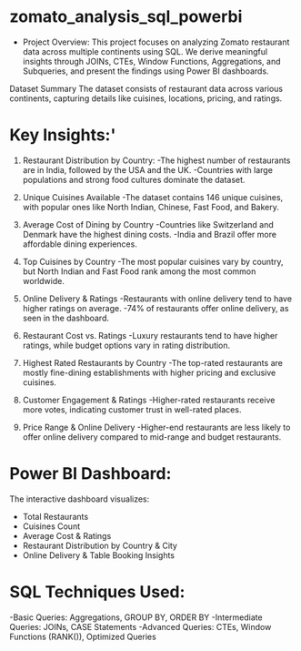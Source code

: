 # zomato_analysis_sql_powerbi

- Project Overview:
This project focuses on analyzing Zomato restaurant data across multiple continents using SQL. We derive meaningful insights through JOINs, CTEs, Window Functions, Aggregations, and Subqueries, and present the findings using Power BI dashboards.

Dataset Summary
The dataset consists of restaurant data across various continents, capturing details like cuisines, locations, pricing, and ratings.

# Key Insights:'
1. Restaurant Distribution by Country:
-The highest number of restaurants are in India, followed by the USA and the UK.
-Countries with large populations and strong food cultures dominate the dataset.

2. Unique Cuisines Available
-The dataset contains 146 unique cuisines, with popular ones like North Indian, Chinese, Fast Food, and Bakery.

3. Average Cost of Dining by Country
-Countries like Switzerland and Denmark have the highest dining costs.
-India and Brazil offer more affordable dining experiences.

4. Top Cuisines by Country
-The most popular cuisines vary by country, but North Indian and Fast Food rank among the most common worldwide.

5. Online Delivery & Ratings
-Restaurants with online delivery tend to have higher ratings on average.
-74% of restaurants offer online delivery, as seen in the dashboard.
   
6. Restaurant Cost vs. Ratings
-Luxury restaurants tend to have higher ratings, while budget options vary in rating distribution.

7. Highest Rated Restaurants by Country
-The top-rated restaurants are mostly fine-dining establishments with higher pricing and exclusive cuisines.

8. Customer Engagement & Ratings
-Higher-rated restaurants receive more votes, indicating customer trust in well-rated places.

9. Price Range & Online Delivery
-Higher-end restaurants are less likely to offer online delivery compared to mid-range and budget restaurants.

# Power BI Dashboard:
The interactive dashboard visualizes: 
- Total Restaurants
- Cuisines Count
- Average Cost & Ratings
- Restaurant Distribution by Country & City
- Online Delivery & Table Booking Insights

# SQL Techniques Used:
-Basic Queries: Aggregations, GROUP BY, ORDER BY
-Intermediate Queries: JOINs, CASE Statements
-Advanced Queries: CTEs, Window Functions (RANK()), Optimized Queries
